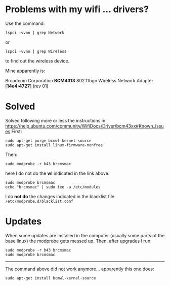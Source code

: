 
Problems with my wifi ... drivers?
==================================

Use the command: 

    lspci -vvnn | grep Network 

or 

    lspci -vvnn | grep Wireless 

to find out the wireless device. 

Mine apparently is: 

Broadcom Corporation __BCM4313__ 802.11bgn Wireless Network Adapter [__14e4:4727__] (rev 01)


Solved
======

Solved following more or less the instructions in: <https://help.ubuntu.com/community/WifiDocs/Driver/bcm43xx#Known_Issues> 
First:

    sudo apt-get purge bcmwl-kernel-source
    sudo apt-get install linux-firmware-nonfree


Then:

    sudo modprobe -r b43 brcmsmac

here I do not do the __wl__ indicated in the link above. 

    sudo modprobe brcmsmac
    echo "brcmsmac" | sudo tee -a /etc/modules
    
I do __not do__ the changes indicated in the blacklist file `/etc/modprobe.d/blacklist.conf`


Updates
=======

When some updates are installed in the computer (usually some parts of the base linux) the modprobe gets messed up. Then, after upgrades I run: 

    sudo modprobe -r b43 brcmsmac
    sudo modprobe brcmsmac

----
The command above did not work anymore... apparently this one does:

    sudo apt-get install bcmwl-kernel-source
